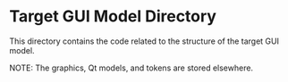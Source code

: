 # Target GUI Model Directory

This directory contains the code related to the structure of the target GUI model.

NOTE: The graphics, Qt models, and tokens are stored elsewhere.
